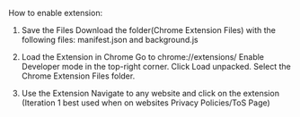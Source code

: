 How to enable extension:
1. Save the Files
Download the folder(Chrome Extension Files) with the following files:
manifest.json and background.js

2. Load the Extension in Chrome
Go to chrome://extensions/
Enable Developer mode in the top-right corner.
Click Load unpacked.
Select the Chrome Extension Files folder.

3. Use the Extension
Navigate to any website and click on the extension
(Iteration 1 best used when on websites Privacy Policies/ToS Page)
